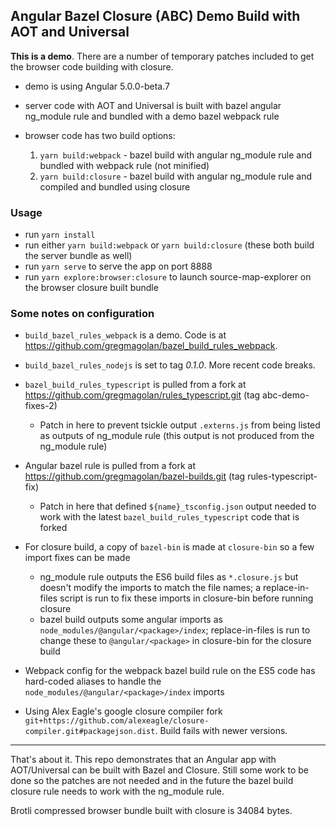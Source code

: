 ## Angular Bazel Closure (ABC) Demo Build with AOT and Universal

**This is a demo**. There are a number of temporary patches included to get the browser code building with closure.

* demo is using Angular 5.0.0-beta.7

* server code with AOT and Universal is built with bazel angular ng_module rule and bundled with a demo bazel webpack rule

* browser code has two build options:
  1. `yarn build:webpack` - bazel build with angular ng_module rule and bundled with webpack rule (not minified)
  2. `yarn build:closure` - bazel build with angular ng_module rule and compiled and bundled using closure

### Usage

  * run `yarn install`
  * run either `yarn build:webpack` or `yarn build:closure` (these both build the server bundle as well)
  * run `yarn serve` to serve the app on port 8888
  * run `yarn explore:browser:closure` to launch source-map-explorer on the browser closure built bundle

### Some notes on configuration

* `build_bazel_rules_webpack` is a demo. Code is at https://github.com/gregmagolan/bazel_build_rules_webpack.

* `build_bazel_rules_nodejs` is set to tag _0.1.0_. More recent code breaks.

* `bazel_build_rules_typescript` is pulled from a fork at https://github.com/gregmagolan/rules_typescript.git (tag abc-demo-fixes-2)
  * Patch in here to prevent tsickle output `.externs.js` from being listed as outputs of ng_module rule (this output is not produced from the ng_module rule)

* Angular bazel rule is pulled from a fork at https://github.com/gregmagolan/bazel-builds.git (tag rules-typescript-fix)
  * Patch in here that defined `${name}_tsconfig.json` output needed to work with the latest `bazel_build_rules_typescript` code that is forked

* For closure build, a copy of `bazel-bin` is made at `closure-bin` so a few import fixes can be made
  * ng_module rule outputs the ES6 build files as `*.closure.js` but doesn't modify the imports to match the file names; a replace-in-files script is run to fix these imports in closure-bin before running closure
  * bazel build outputs some angular imports as `node_modules/@angular/<package>/index`; replace-in-files is run to change these to `@angular/<package>` in closure-bin for the closure build

* Webpack config for the webpack bazel build rule on the ES5 code has hard-coded aliases to handle the `node_modules/@angular/<package>/index` imports

* Using Alex Eagle's google closure compiler fork `git+https://github.com/alexeagle/closure-compiler.git#packagejson.dist`. Build fails with newer versions.

---

That's about it. This repo demonstrates that an Angular app with AOT/Universal can be built with Bazel and Closure. Still some work to be done so the patches are not needed and in the future the bazel build closure rule needs to work with the ng_module rule.

Brotli compressed browser bundle built with closure is 34084 bytes.
